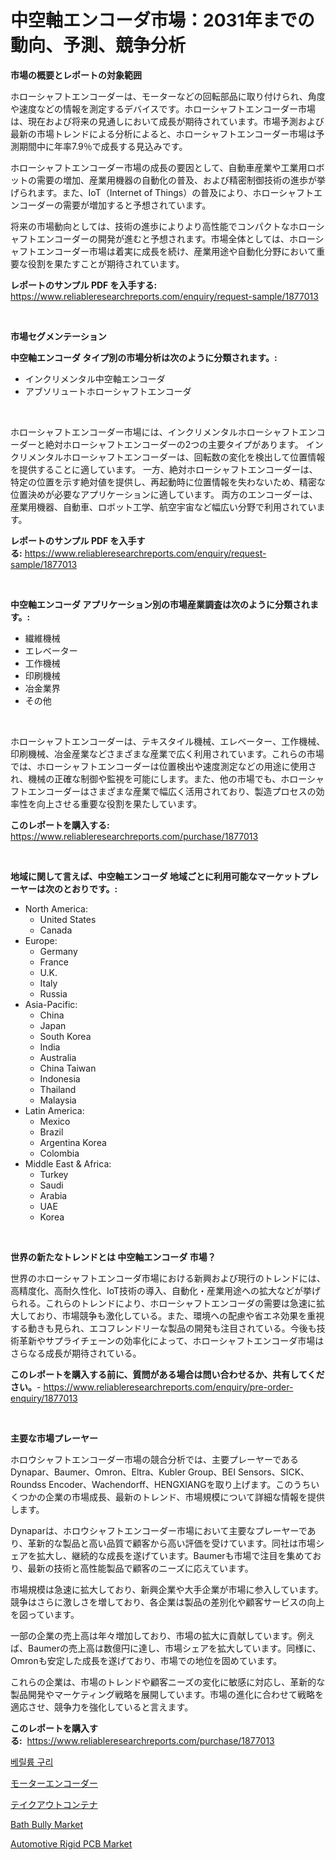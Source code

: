 <p><h1>中空軸エンコーダ市場：2031年までの動向、予測、競争分析</h1></p><p><strong>市場の概要とレポートの対象範囲</strong></p>
<p><p>ホローシャフトエンコーダーは、モーターなどの回転部品に取り付けられ、角度や速度などの情報を測定するデバイスです。ホローシャフトエンコーダー市場は、現在および将来の見通しにおいて成長が期待されています。市場予測および最新の市場トレンドによる分析によると、ホローシャフトエンコーダー市場は予測期間中に年率7.9％で成長する見込みです。</p><p>ホローシャフトエンコーダー市場の成長の要因として、自動車産業や工業用ロボットの需要の増加、産業用機器の自動化の普及、および精密制御技術の進歩が挙げられます。また、IoT（Internet of Things）の普及により、ホローシャフトエンコーダーの需要が増加すると予想されています。</p><p>将来の市場動向としては、技術の進歩によりより高性能でコンパクトなホローシャフトエンコーダーの開発が進むと予想されます。市場全体としては、ホローシャフトエンコーダー市場は着実に成長を続け、産業用途や自動化分野において重要な役割を果たすことが期待されています。</p></p>
<p><strong>レポートのサンプル PDF を入手する:</strong> <a href="https://www.reliableresearchreports.com/enquiry/request-sample/1877013">https://www.reliableresearchreports.com/enquiry/request-sample/1877013</a></p>
<p>&nbsp;</p>
<p><strong>市場セグメンテーション</strong></p>
<p><strong>中空軸エンコーダ タイプ別の市場分析は次のように分類されます。:</strong></p>
<p><ul><li>インクリメンタル中空軸エンコーダ</li><li>アブソリュートホローシャフトエンコーダ</li></ul></p>
<p>&nbsp;</p>
<p><p>ホローシャフトエンコーダー市場には、インクリメンタルホローシャフトエンコーダーと絶対ホローシャフトエンコーダーの2つの主要タイプがあります。 インクリメンタルホローシャフトエンコーダーは、回転数の変化を検出して位置情報を提供することに適しています。 一方、絶対ホローシャフトエンコーダーは、特定の位置を示す絶対値を提供し、再起動時に位置情報を失わないため、精密な位置決めが必要なアプリケーションに適しています。 両方のエンコーダーは、産業用機器、自動車、ロボット工学、航空宇宙など幅広い分野で利用されています。</p></p>
<p><strong>レポートのサンプル PDF を入手する:</strong>&nbsp;<a href="https://www.reliableresearchreports.com/enquiry/request-sample/1877013">https://www.reliableresearchreports.com/enquiry/request-sample/1877013</a></p>
<p>&nbsp;</p>
<p><strong> 中空軸エンコーダ アプリケーション別の市場産業調査は次のように分類されます。:</strong></p>
<p><ul><li>繊維機械</li><li>エレベーター</li><li>工作機械</li><li>印刷機械</li><li>冶金業界</li><li>その他</li></ul></p>
<p>&nbsp;</p>
<p><p>ホローシャフトエンコーダーは、テキスタイル機械、エレベーター、工作機械、印刷機械、冶金産業などさまざまな産業で広く利用されています。これらの市場では、ホローシャフトエンコーダーは位置検出や速度測定などの用途に使用され、機械の正確な制御や監視を可能にします。また、他の市場でも、ホローシャフトエンコーダーはさまざまな産業で幅広く活用されており、製造プロセスの効率性を向上させる重要な役割を果たしています。</p></p>
<p><strong>このレポートを購入する:</strong>&nbsp; <a href="https://www.reliableresearchreports.com/purchase/1877013">https://www.reliableresearchreports.com/purchase/1877013</a></p>
<p>&nbsp;</p>
<p><strong>地域に関して言えば、中空軸エンコーダ 地域ごとに利用可能なマーケットプレーヤーは次のとおりです。:</strong></p>
<p><ul>
    <li>
        North America:
        <ul>
            <li>United States</li>
            <li>Canada</li>
        </ul>
    </li>
    <li>
        Europe:
        <ul>
            <li>Germany</li>
            <li>France</li>
            <li>U.K.</li>
            <li>Italy</li>
            <li>Russia</li>
        </ul>
    </li>
    <li>
        Asia-Pacific:
        <ul>
            <li>China</li>
            <li>Japan</li>
            <li>South Korea</li>
            <li>India</li>
            <li>Australia</li>
            <li>China Taiwan</li>
            <li>Indonesia</li>
            <li>Thailand</li>
            <li>Malaysia</li>
        </ul>
    </li>
    <li>
        Latin America:
        <ul>
            <li>Mexico</li>
            <li>Brazil</li>
            <li>Argentina Korea</li>
            <li>Colombia</li>
        </ul>
    </li>
    <li>
        Middle East & Africa:
        <ul>
            <li>Turkey</li>
            <li>Saudi</li>
            <li>Arabia</li>
            <li>UAE</li>
            <li>Korea</li>
        </ul>
    </li>
    </ul></p>
<p>&nbsp;</p>
<p><strong>世界の新たなトレンドとは 中空軸エンコーダ 市場？</strong></p>
<p><p>世界のホローシャフトエンコーダ市場における新興および現行のトレンドには、高精度化、高耐久性化、IoT技術の導入、自動化・産業用途への拡大などが挙げられる。これらのトレンドにより、ホローシャフトエンコーダの需要は急速に拡大しており、市場競争も激化している。また、環境への配慮や省エネ効果を重視する動きも見られ、エコフレンドリーな製品の開発も注目されている。今後も技術革新やサプライチェーンの効率化によって、ホローシャフトエンコーダ市場はさらなる成長が期待されている。</p></p>
<p><strong>このレポートを購入する前に、質問がある場合は問い合わせるか、共有してください。</strong>- <a href="https://www.reliableresearchreports.com/enquiry/pre-order-enquiry/1877013">https://www.reliableresearchreports.com/enquiry/pre-order-enquiry/1877013</a></p>
<p>&nbsp;</p>
<p><strong>主要な市場プレーヤー</strong></p>
<p><p>ホロウシャフトエンコーダー市場の競合分析では、主要プレーヤーであるDynapar、Baumer、Omron、Eltra、Kubler Group、BEI Sensors、SICK、Roundss Encoder、Wachendorff、HENGXIANGを取り上げます。このうちいくつかの企業の市場成長、最新のトレンド、市場規模について詳細な情報を提供します。</p><p>Dynaparは、ホロウシャフトエンコーダー市場において主要なプレーヤーであり、革新的な製品と高い品質で顧客から高い評価を受けています。同社は市場シェアを拡大し、継続的な成長を遂げています。Baumerも市場で注目を集めており、最新の技術と高性能製品で顧客のニーズに応えています。</p><p>市場規模は急速に拡大しており、新興企業や大手企業が市場に参入しています。競争はさらに激しさを増しており、各企業は製品の差別化や顧客サービスの向上を図っています。</p><p>一部の企業の売上高は年々増加しており、市場の拡大に貢献しています。例えば、Baumerの売上高は数億円に達し、市場シェアを拡大しています。同様に、Omronも安定した成長を遂げており、市場での地位を固めています。</p><p>これらの企業は、市場のトレンドや顧客ニーズの変化に敏感に対応し、革新的な製品開発やマーケティング戦略を展開しています。市場の進化に合わせて戦略を適応させ、競争力を強化していると言えます。</p></p>
<p><strong>このレポートを購入する:</strong>&nbsp;&nbsp;<a href="https://www.reliableresearchreports.com/purchase/1877013">https://www.reliableresearchreports.com/purchase/1877013</a></p>
<p><p><a href="https://medium.com/@gabrielblanda5656/%EB%B2%A0%EB%A6%B4%EB%A5%A8-%EA%B5%AC%EB%A6%AC-%EC%8B%9C%EC%9E%A5-%EC%8B%9C%EC%9E%A5-%EC%A0%90%EC%9C%A0%EC%9C%A8-%EC%8B%9C%EC%9E%A5-%EB%8F%99%ED%96%A5-%EB%B0%8F-%EB%AF%B8%EB%9E%98-%EC%84%B1%EC%9E%A5-%ED%83%90%EC%83%89-358ba1994752">베릴륨 구리</a></p><p><a href="https://github.com/cbigkbh02719/Market-Research-Report-List-1/blob/main/92091642929.md">モーターエンコーダー</a></p><p><a href="https://medium.com/@emmittkutch2023/2024%E5%B9%B4%E3%81%8B%E3%82%892031%E5%B9%B4%E3%81%BE%E3%81%A7%E3%81%AE%E6%9C%9F%E9%96%93%E3%81%AB%E4%BA%88%E6%B8%AC%E3%81%95%E3%82%8C%E3%82%8B%E3%83%86%E3%82%A4%E3%82%AF%E3%82%A2%E3%82%A6%E3%83%88%E5%AE%B9%E5%99%A8%E5%B8%82%E5%A0%B4%E5%88%86%E6%9E%90%E3%81%8A%E3%82%88%E3%81%B3%E3%82%B5%E3%82%A4%E3%82%BA%E4%BA%88%E6%B8%AC-eae848990091">テイクアウトコンテナ</a></p><p><a href="https://github.com/provorikovar/Market-Research-Report-List-3/blob/main/bath-bully-market.md">Bath Bully Market</a></p><p><a href="https://issuu.com/reportprime-2/docs/automotive-rigid-pcb-market-size-2030.pptx">Automotive Rigid PCB Market</a></p></p>